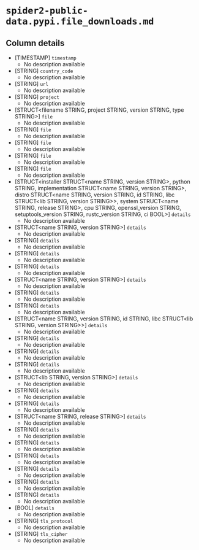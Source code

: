 # `spider2-public-data.pypi.file_downloads.md`

## Column details

* [TIMESTAMP]    `timestamp`
  - No description available
* [STRING]    `country_code`
  - No description available
* [STRING]    `url`
  - No description available
* [STRING]    `project`
  - No description available
* [STRUCT<filename STRING, project STRING, version STRING, type STRING>]    `file`
  - No description available
* [STRING]    `file`
  - No description available
* [STRING]    `file`
  - No description available
* [STRING]    `file`
  - No description available
* [STRING]    `file`
  - No description available
* [STRUCT<installer STRUCT<name STRING, version STRING>, python STRING, implementation STRUCT<name STRING, version STRING>, distro STRUCT<name STRING, version STRING, id STRING, libc STRUCT<lib STRING, version STRING>>, system STRUCT<name STRING, release STRING>, cpu STRING, openssl_version STRING, setuptools_version STRING, rustc_version STRING, ci BOOL>]    `details`
  - No description available
* [STRUCT<name STRING, version STRING>]    `details`
  - No description available
* [STRING]    `details`
  - No description available
* [STRING]    `details`
  - No description available
* [STRING]    `details`
  - No description available
* [STRUCT<name STRING, version STRING>]    `details`
  - No description available
* [STRING]    `details`
  - No description available
* [STRING]    `details`
  - No description available
* [STRUCT<name STRING, version STRING, id STRING, libc STRUCT<lib STRING, version STRING>>]    `details`
  - No description available
* [STRING]    `details`
  - No description available
* [STRING]    `details`
  - No description available
* [STRING]    `details`
  - No description available
* [STRUCT<lib STRING, version STRING>]    `details`
  - No description available
* [STRING]    `details`
  - No description available
* [STRING]    `details`
  - No description available
* [STRUCT<name STRING, release STRING>]    `details`
  - No description available
* [STRING]    `details`
  - No description available
* [STRING]    `details`
  - No description available
* [STRING]    `details`
  - No description available
* [STRING]    `details`
  - No description available
* [STRING]    `details`
  - No description available
* [STRING]    `details`
  - No description available
* [BOOL]    `details`
  - No description available
* [STRING]    `tls_protocol`
  - No description available
* [STRING]    `tls_cipher`
  - No description available

